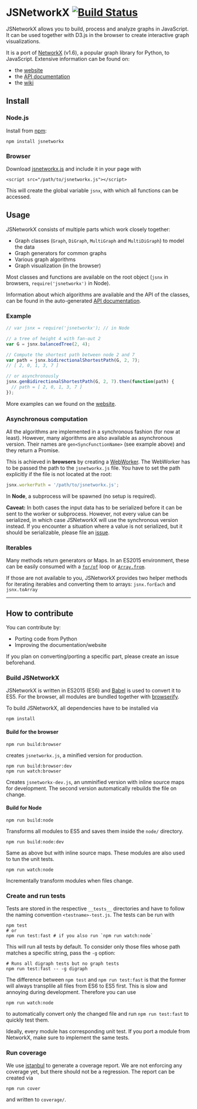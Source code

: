 # JSNetworkX [![Build Status](https://travis-ci.org/fkling/JSNetworkX.svg?branch=es6_WIP)](https://travis-ci.org/fkling/JSNetworkX)

JSNetworkX allows you to build, process and analyze graphs in JavaScript. It
can be used together with D3.js in the browser to create interactive graph
visualizations.

It is a port of [NetworkX](http://networkx.lanl.gov/) (v1.6), a
popular graph library for Python, to JavaScript. Extensive information can
be found on:

- the [website][]
- the [API documentation][api]
- the [wiki][]

## Install

### Node.js

Install from [npm][]:

```
npm install jsnetworkx
```

### Browser

Download [jsnetworkx.js](./jsnetworkx.js) and include it in your page with

```
<script src="/path/to/jsnetworkx.js"></script>
```

This will create the global variable `jsnx`, with which all functions can be
accessed.

## Usage

JSNetworkX consists of multiple parts which work closely together:

- Graph classes (`Graph`, `DiGraph`, `MultiGraph` and `MultiDiGraph`) to model
  the data
- Graph generators for common graphs
- Various graph algorithms
- Graph visualization (in the browser)

Most classes and functions are available on the root object (`jsnx` in
browsers, `require('jsnetworkx')` in Node).

Information about which algorithms are available and the API of the classes,
can be found in the auto-generated [API documentation][api].

### Example

```js
// var jsnx = require('jsnetworkx'); // in Node

// a tree of height 4 with fan-out 2
var G = jsnx.balancedTree(2, 4);

// Compute the shortest path between node 2 and 7
var path = jsnx.bidirectionalShortestPath(G, 2, 7);
// [ 2, 0, 1, 3, 7 ]

// or asynchronously
jsnx.genBidirectionalShortestPath(G, 2, 7).then(function(path) {
  // path = [ 2, 0, 1, 3, 7 ]
});
```

More examples can we found on the [website][].

### Asynchronous computation

All the algorithms are implemented in a synchronous fashion (for now at least).
However, many algorithms are also available as asynchronous version. Their
names are `gen<SyncFunctionName>` (see example above) and they return a
Promise.

This is achieved in **browsers** by creating a [WebWorker][]. The WebWorker has
to be passed the path to the `jsnetworkx.js` file. You have to set the path
explicitly if the file is not located at the root:

```js
jsnx.workerPath = '/path/to/jsnetworkx.js';
```

In **Node**, a subprocess will be spawned (no setup is required).

**Caveat:** In both cases the input data has to be serialized before it can be
sent to the worker or subprocess. However, not every value can be serialized, in
which case JSNetworkX will use the synchronous version instead. If you
encounter a situation where a value is not serialized, but it should be
serializable, please file an [issue][].


### Iterables

Many methods return generators or Maps. In an ES2015 environment, these can be
easily consumed with a [`for/of`][forof] loop or [`Array.from`][arrayfrom].

If those are not available to you, JSNetworkX provides two helper methods for
iterating iterables and converting them to arrays: `jsnx.forEach` and
`jsnx.toArray`

---

## How to contribute

You can contribute by:

- Porting code from Python
- Improving the documentation/website

If you plan on converting/porting a specific part, please create an issue
beforehand.

### Build JSNetworkX

JSNetworkX is written in ES2015 (ES6) and [Babel][] is used to convert it to
ES5. For the browser, all modules are bundled together with [browserify][].

To build JSNetworkX, all dependencies have to be installed via

    npm install

#### Build for the browser

    npm run build:browser

creates `jsnetworkx.js`,  a minified version for production.

    npm run build:browser:dev
    npm run watch:browser

Creates `jsnetworkx-dev.js`, an unminified version with inline source maps for
development. The second version automatically rebuilds the file on change.

#### Build for Node

    npm run build:node

Transforms all modules to ES5 and saves them inside the `node/` directory.

    npm run build:node:dev

Same as above but with inline source maps. These modules are also used to tun
the unit tests.

    npm run watch:node

Incrementally transform modules when files change.

### Create and run tests

Tests are stored in the respective `__tests__` directories and have to follow
the naming convention `<testname>-test.js`. The tests can be run with

    npm test
    # or
    npm run test:fast # if you also run `npm run watch:node`

This will run all tests by default. To consider only those files whose path
matches a specific string, pass the `-g` option:

    # Runs all digraph tests but no graph tests
    npm run test:fast -- -g digraph

The difference between `npm test` and `npm run test:fast` is that the former
will always transplile all files from ES6 to ES5 first. This is slow and
annoying during development. Therefore you can use

    npm run watch:node

to automatically convert only the changed file and run `npm run test:fast` to
quickly test them.

Ideally, every module has corresponding unit test. If you port a module from
NetworkX, make sure to implement the same tests.

### Run coverage

We use [istanbul][] to generate a coverage report. We are not enforcing any coverage
yet, but there should not be a regression. The report can be created via

    npm run cover

and written to `coverage/`.


[issue]: https://github.com/fkling/JSNetworkX/issues
[npm]: https://www.npmjs.com/
[website]: http://jsnetworkx.org
[api]: http://jsnetworkx.org/api/
[wiki]: https://github.com/fkling/JSNetworkX/wiki
[WebWorker]: https://developer.mozilla.org/en-US/docs/Web/API/Web_Workers_API/Using_web_workers
[Babel]: https://babeljs.io/
[browserify]: http://browserify.org/
[istanbul]: https://gotwarlost.github.io/istanbul/
[forof]: https://developer.mozilla.org/en-US/docs/Web/JavaScript/Reference/Statements/for...of
[arrayfrom]: https://developer.mozilla.org/en-US/docs/Web/JavaScript/Reference/Global_Objects/Array/from

